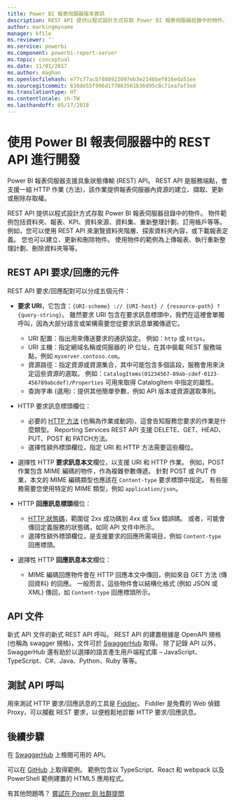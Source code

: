 ```yaml
---
title: Power BI 報表伺服器版本資訊
description: REST API 提供以程式設計方式存取 Power BI 報表伺服器目錄中的物件。
author: markingmyname
manager: kfile
ms.reviewer: ''
ms.service: powerbi
ms.component: powerbi-report-server
ms.topic: conceptual
ms.date: 11/01/2017
ms.author: maghan
ms.openlocfilehash: e77c77acb7808923097eb3e2146bef816eda51ee
ms.sourcegitcommit: 638de55f996d177063561b36d95c8c71ea7af3ed
ms.translationtype: HT
ms.contentlocale: zh-TW
ms.lasthandoff: 05/17/2018
---
```

# <a name="develop-with-the-rest-apis-for-power-bi-report-server"></a>使用 Power BI 報表伺服器中的 REST API 進行開發
Power BI 報表伺服器支援具象狀態傳輸 (REST) API。 REST API 是服務端點，會支援一組 HTTP 作業 (方法)，該作業提供報表伺服器內資源的建立、擷取、更新或刪除存取權。

REST API 提供以程式設計方式存取 Power BI 報表伺服器目錄中的物件。 物件範例包括資料夾、報表、KPI、資料來源、資料集、重新整理計劃、訂用帳戶等等。 例如，您可以使用 REST API 來瀏覽資料夾階層、探索資料夾內容，或下載報表定義。 您也可以建立、更新和刪除物件。 使用物件的範例為上傳報表、執行重新整理計劃、刪除資料夾等等。

## <a name="components-of-a-rest-api-requestresponse"></a>REST API 要求/回應的元件
REST API 要求/回應配對可以分成五個元件：

* **要求 URI**，它包含：`{URI-scheme} :// {URI-host} / {resource-path} ? {query-string}`。 雖然要求 URI 包含在要求訊息標頭中，我們在這裡會單獨呼叫，因為大部分語言或架構需要您從要求訊息單獨傳遞它。
  
  * URI 配置：指出用來傳送要求的通訊協定。 例如：`http` 或 `https`。
  * URI 主機：指定網域名稱或伺服器的 IP 位址，在其中裝載 REST 服務端點，例如 `myserver.contoso.com`。
  * 資源路徑：指定資源或資源集合，其中可能包含多個區段，服務會用來決定這些資源的選取。 例如：`CatalogItems(01234567-89ab-cdef-0123-456789abcdef)/Properties` 可用來取得 CatalogItem 中指定的屬性。
  * 查詢字串 (選用)：提供其他簡單參數，例如 API 版本或資源選取準則。
* HTTP 要求訊息標頭欄位：
  
  * 必要的 [HTTP 方法](https://www.w3.org/Protocols/rfc2616/rfc2616-sec9.html) (也稱為作業或動詞)，這會告知服務您要求的作業是什麼類型。 Reporting Services REST API 支援 DELETE、GET、HEAD、PUT、POST 和 PATCH方法。
  * 選擇性額外標頭欄位，指定 URI 和 HTTP 方法需要這些欄位。
* 選擇性 HTTP **要求訊息本文**欄位，以支援 URI 和 HTTP 作業。 例如，POST 作業包含 MIME 編碼的物件，作為複雜參數傳遞。 針對 POST 或 PUT 作業，本文的 MIME 編碼類型也應該在 `Content-type` 要求標頭中指定。 有些服務需要您使用特定的 MIME 類型，例如 `application/json`。
* HTTP **回應訊息標頭**欄位：
  
  * [HTTP 狀態碼](http://www.w3.org/Protocols/HTTP/HTRESP.html)，範圍從 2xx 成功碼到 4xx 或 5xx 錯誤碼。 或者，可能會傳回定義服務的狀態碼，如同 API 文件中所示。
  * 選擇性額外標頭欄位，是支援要求的回應所需項目，例如 `Content-type` 回應標頭。
* 選擇性 HTTP **回應訊息本文**欄位：
  
  * MIME 編碼回應物件會在 HTTP 回應本文中傳回，例如來自 GET 方法 (傳回資料) 的回應。 一般而言，這些物件會以結構化格式 (例如 JSON 或 XML) 傳回，如 `Content-type` 回應標頭所示。

## <a name="api-documentation"></a>API 文件
新式 API 文件的新式 REST API 呼叫。 REST API 的建置根據是 OpenAPI 規格 (也稱為 swagger 規格)，文件可於 [SwaggerHub](https://app.swaggerhub.com/apis/microsoft-rs/PBIRS/2.0) 取得。 除了記錄 API 以外，SwaggerHub 還有助於以選擇的語言產生用戶端程式庫 – JavaScript、TypeScript、C#、Java、Python、Ruby 等等。

## <a name="testing-api-calls"></a>測試 API 呼叫
用來測試 HTTP 要求/回應訊息的工具是 [Fiddler](http://www.telerik.com/fiddler)。 Fiddler 是免費的 Web 偵錯 Proxy，可以攔截 REST 要求，以便輕鬆地診斷 HTTP 要求/回應訊息。

## <a name="next-steps"></a>後續步驟
在 [SwaggerHub](https://app.swaggerhub.com/apis/microsoft-rs/PBIRS/2.0) 上檢閱可用的 API。

可以在 [GitHub](https://github.com/Microsoft/Reporting-Services) 上取得範例。 範例包含以 TypeScript、React 和 webpack 以及 PowerShell 範例建置的 HTML5 應用程式。

有其他問題嗎？ [嘗試在 Power BI 社群提問](https://community.powerbi.com/)

